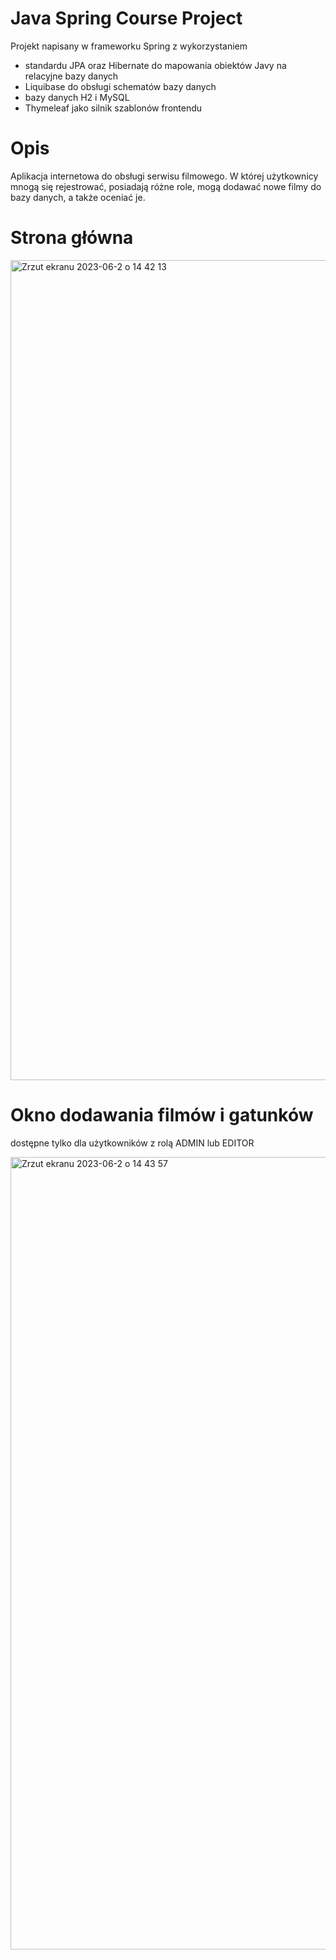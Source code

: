 # Java Spring Course Project

Projekt napisany w frameworku Spring z wykorzystaniem
- standardu JPA oraz Hibernate do mapowania obiektów Javy na relacyjne bazy danych
- Liquibase do obsługi schematów bazy danych
- bazy danych H2 i MySQL
- Thymeleaf jako silnik szablonów frontendu

# Opis
Aplikacja internetowa do obsługi serwisu filmowego. W której użytkownicy mnogą się rejestrować, posiadają różne role, mogą dodawać nowe filmy do bazy danych, a także oceniać je.

# Strona główna 

<img width="1312" alt="Zrzut ekranu 2023-06-2 o 14 42 13" src="https://github.com/Tquillaa/java-spring-course-project/assets/72698285/ea2527c9-6bb0-4ba6-af82-2c7fc120d74f">


# Okno dodawania filmów i gatunków
dostępne tylko dla użytkowników z rolą ADMIN lub EDITOR

<img width="1268" alt="Zrzut ekranu 2023-06-2 o 14 43 57" src="https://github.com/Tquillaa/java-spring-course-project/assets/72698285/7b7beb9e-58a0-4269-9fec-cfd00f491768">
